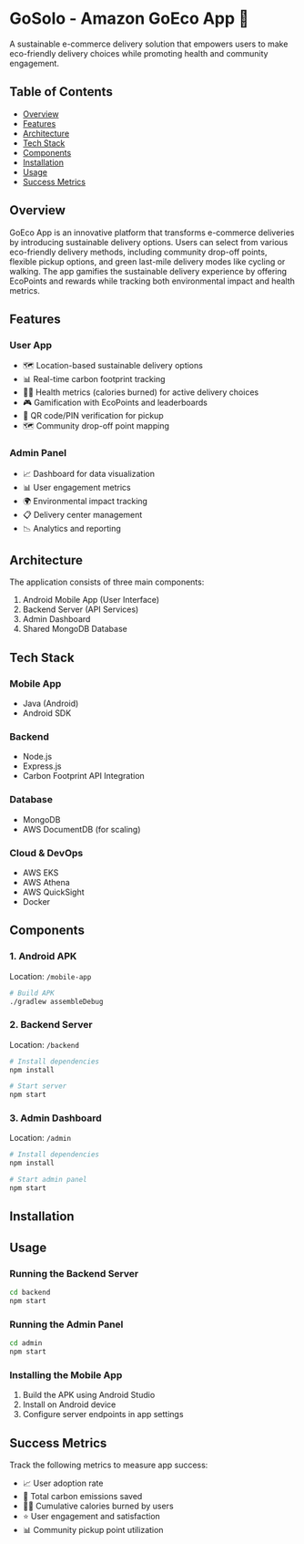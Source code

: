 # GoSolo - Amazon GoEco App 🌱

A sustainable e-commerce delivery solution that empowers users to make eco-friendly delivery choices while promoting health and community engagement.

## Table of Contents
- [Overview](#overview)
- [Features](#features)
- [Architecture](#architecture)
- [Tech Stack](#tech-stack)
- [Components](#components)
- [Installation](#installation)
- [Usage](#usage)
- [Success Metrics](#success-metrics)

## Overview

GoEco App is an innovative platform that transforms e-commerce deliveries by introducing sustainable delivery options. Users can select from various eco-friendly delivery methods, including community drop-off points, flexible pickup options, and green last-mile delivery modes like cycling or walking. The app gamifies the sustainable delivery experience by offering EcoPoints and rewards while tracking both environmental impact and health metrics.

## Features

### User App
- 🗺️ Location-based sustainable delivery options
- 📊 Real-time carbon footprint tracking
- 🏃‍♂️ Health metrics (calories burned) for active delivery choices
- 🎮 Gamification with EcoPoints and leaderboards
- 📱 QR code/PIN verification for pickup
- 🗺️ Community drop-off point mapping

### Admin Panel
- 📈 Dashboard for data visualization
- 📊 User engagement metrics
- 🌍 Environmental impact tracking
- 📋 Delivery center management
- 📉 Analytics and reporting

## Architecture

The application consists of three main components:
1. Android Mobile App (User Interface)
2. Backend Server (API Services)
3. Admin Dashboard
4. Shared MongoDB Database

## Tech Stack

### Mobile App
- Java (Android)
- Android SDK

### Backend
- Node.js
- Express.js
- Carbon Footprint API Integration

### Database
- MongoDB
- AWS DocumentDB (for scaling)

### Cloud & DevOps
- AWS EKS
- AWS Athena
- AWS QuickSight
- Docker

## Components

### 1. Android APK
Location: `/mobile-app`
```bash
# Build APK
./gradlew assembleDebug
```

### 2. Backend Server
Location: `/backend`
```bash
# Install dependencies
npm install

# Start server
npm start
```

### 3. Admin Dashboard
Location: `/admin`
```bash
# Install dependencies
npm install

# Start admin panel
npm start
```

## Installation



## Usage

### Running the Backend Server
```bash
cd backend
npm start
```

### Running the Admin Panel
```bash
cd admin
npm start
```

### Installing the Mobile App
1. Build the APK using Android Studio
2. Install on Android device
3. Configure server endpoints in app settings

## Success Metrics

Track the following metrics to measure app success:

- 📈 User adoption rate
- 🌱 Total carbon emissions saved
- 🏃‍♂️ Cumulative calories burned by users
- ⭐ User engagement and satisfaction
- 📊 Community pickup point utilization
